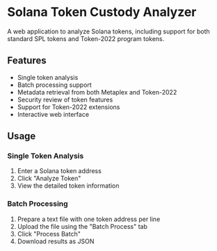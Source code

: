 # Solana Token Custody Analyzer

A web application to analyze Solana tokens, including support for both standard SPL tokens and Token-2022 program tokens.

## Features

- Single token analysis
- Batch processing support
- Metadata retrieval from both Metaplex and Token-2022
- Security review of token features
- Support for Token-2022 extensions
- Interactive web interface


## Usage

### Single Token Analysis
1. Enter a Solana token address
2. Click "Analyze Token"
3. View the detailed token information

### Batch Processing
1. Prepare a text file with one token address per line
2. Upload the file using the "Batch Process" tab
3. Click "Process Batch"
4. Download results as JSON
